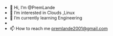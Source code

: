 - 👋 Hi, I’m @PremLande
- 👀 I’m interested in Clouds ,Linux 
- 🌱 I’m currently learning Engineering 
-
- 📫 How to reach me premlande2001@gmail.com

<!---
PremLande/PremLande is a ✨ special ✨ repository because its `README.md` (this file) appears on your GitHub profile.
You can click the Preview link to take a look at your changes.
--->
